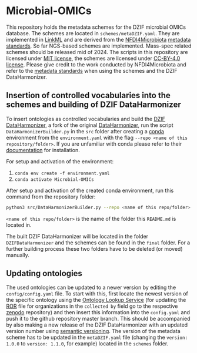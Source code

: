 # Microbial-OMICs
This repository holds the metadata schemes for the DZIF microbial OMICs database. The schemes are located in `schemes/metaDZIF.yaml`. They are implemented in [LinkML](https://linkml.io/) and are derived from the [NFDI4Microbiota](https://nfdi4microbiota.de/) [metadata standards](https://github.com/NFDI4Microbiota/MetadataStandards). So far NGS-based schemes are implemented. Mass-spec related schemes should be released mid of 2024. The scripts in this repository are licensed under [MIT license](LICENSE), the schemes are licensed under [CC-BY-4.0 license](schemes/LICENSE). Please give credit to the work conducted by NFDI4Microbiota and refer to the [metadata standards](https://github.com/NFDI4Microbiota/MetadataStandards) when using the schemes and the DZIF DataHarmonizer.

## Insertion of controlled vocabularies into the schemes and building of DZIF DataHarmonizer
To insert ontologies as controlled vocabularies and build the [DZIF DataHarmonizer](https://github.com/qbic-projects/DZIFDataHarmonizer), a fork of the original [DataHarmonizer](https://github.com/cidgoh/DataHarmonizer), run the script `DataHarmonizerBuilder.py` in the `src` folder after creating a [conda](https://anaconda.org) environment from the `environment.yaml` with the flag `--repo <name of this repository/folder>`. If you are unfamiliar with conda please refer to their [documentation](https://docs.anaconda.com/free/anaconda/install/) for installation.

For setup and activation of the environment:
1. `conda env create -f environment.yaml`
2. `conda activate Microbial-OMICs`

After setup and activation of the created conda environment, run this command from the repository folder:

```bash
python3 src/DataHarmonizerBuilder.py --repo <name of this repo/folder>
```

`<name of this repo/folder>` is the name of the folder this `README.md` is located in.

The built DZIF DataHarmonizer will be located in the folder `DZIFDataHarmonizer` and the schemes can be found in the `final` folder. For a further building process these two folders have to be deleted (or moved) manually.

## Updating ontologies
The used ontologies can be updated to a newer version by editing the `config/config.yaml` file. To start with this, first locate the newest version of the specific ontology using the [Ontology Lookup Service](https://www.ebi.ac.uk/ols4/) (for updating the [ROR](https://ror.org/) file for organizations in the `collected by` field go to the respective [zenodo](https://zenodo.org/doi/10.5281/zenodo.6347574) repository) and then insert this information into the `config.yaml` and push it to the github repository master branch. This should be accompanied by also making a new release of the DZIF DataHarmonizer with an updated version number using [semantic versioning](https://semver.org/). The version of the metadata scheme has to be updated in the `metaDZIF.yaml` file (changing the `version: 1.0.0` to `version: 1.1.0`, for example) located in the `schemes` folder.
